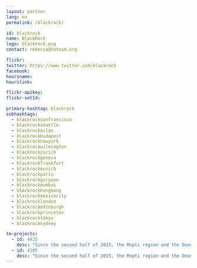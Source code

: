 ```yaml
---
layout: partner
lang: en
permalink: /blackrock/

id: blackrock
name: BlackRock
logo: blackrock.png
contact: rebecca@hotosm.org

flickr:
twitter: https://www.twitter.com/blackrock
facebook:
hoursname:
hourslink:

flickr-apikey:
flickr-setId:

primary-hashtag: blackrock
subhashtags:
  - blackrocksanfrancisco
  - blackrockseattle
  - blackrockmilan
  - blackrockbudapest
  - blackrocknewyork
  - blackrockwilmington
  - blackrockzurich
  - blackrockgeneva
  - blackrockfrankfurt
  - blackrockmunich
  - blackrockparis
  - blackrockgurgaon
  - blackrockmumbai
  - blackrockhongkong
  - blackrockmexicocity
  - blackrocklondon
  - blackrockedinburgh
  - blackrockprinceton
  - blackrocktokyo
  - blackrocksydney

tm-projects:
  - id: 4425
    desc: "Since the second half of 2015, the Mopti region and the Douentza area have begun to experience a fairly significant disruption of security by armed groups. The situation and conflict dynamics in the area have already seriously affected the health and humanitarian situation in and around Douentza. The conflict is expected to continue and strengthen, the health system continues to deteriorate and access for aid workers becomes more complicated. The malaria season and annual hunger gap (a period when there is little or no fresh produce available) begins in June. All these coupled factors make the population situation very precarious."
  - id: 4305
    desc: "Since the second half of 2015, the Mopti region and the Douentza area have begun to experience a fairly significant disruption of security by armed groups. The situation and conflict dynamics in the area have already seriously affected the health and humanitarian situation in and around Douentza. The conflict is expected to continue and strengthen, the health system continues to deteriorate and access for aid workers becomes more complicated. The malaria season and annual hunger gap (a period when there is little or no fresh produce available) begins in June. All these coupled factors make the population situation very precarious."
---
```


